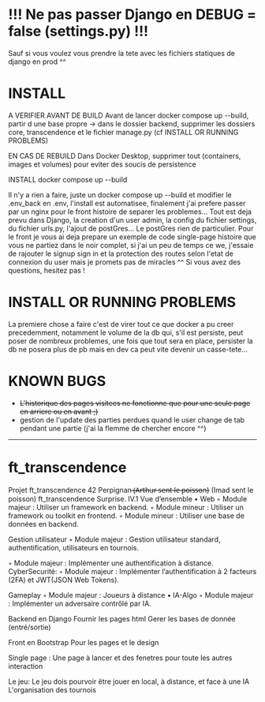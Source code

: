 # !!! Ne pas passer Django en DEBUG = false (settings.py) !!!

Sauf si vous voulez vous prendre la tete avec les fichiers statiques de django en prod ^^

# INSTALL
A VERIFIER AVANT DE BUILD
Avant de lancer docker compose up --build, partir d une base propre
-> dans le dossier backend, supprimer les dossiers core, transcendence et le fichier manage.py (cf INSTALL OR RUNNING PROBLEMS)

EN CAS DE REBUILD
Dans Docker Desktop, supprimer tout (containers, images et volumes) pour eviter des soucis de persistence

INSTALL
docker compose up --build

Il n'y a rien a faire, juste un docker compose up --build et modifier le .env_back en .env, l'install est automatisee, finalement j'ai prefere passer par un nginx pour le front histoire de separer les problemes...
Tout est deja prevu dans Django, la creation d'un user admin, la config du fichier settings, du fichier urls.py, l'ajout de postGres...
Le postGres rien de particulier.
Pour le front je vous ai deja prepare un exemple de code single-page histoire que vous ne partiez dans le noir complet, si j'ai un peu de temps ce we, j'essaie de rajouter le signup sign in et la protection des routes selon l'etat de connexion du user mais je promets pas de miracles ^^
Si vous avez des questions, hesitez pas !

# INSTALL OR RUNNING PROBLEMS

La premiere chose a faire c'est de virer tout ce que docker a pu creer precedemment, notamment le volume de la db qui, s'il est persiste, peut poser de nombreux problemes, une fois que tout sera en place, persister la db ne posera plus de pb mais en dev ca peut vite devenir un casse-tete...

# KNOWN BUGS

- ~~L'historique des pages visitees ne fonctionne que pour une seule page en arriere ou en avant ;)~~
- gestion de l'update des parties perdues quand le user change de tab pendant une partie (j'ai la flemme de chercher encore ^^)

-------------------------------------------------------------
# ft_transcendence
Projet ft_transcendence 42 Perpignan
̶(̶A̶r̶t̶h̶u̶r̶ ̶s̶e̶n̶t̶ ̶l̶e̶ ̶p̶o̶i̶s̶s̶o̶n̶)
(Imad sent le poisson)
ft_transcendence Surprise.
IV.1 Vue d’ensemble
• Web
◦ Module majeur : Utiliser un framework en backend.
◦ Module mineur : Utiliser un framework ou toolkit en frontend.
◦ Module mineur : Utiliser une base de données en backend.


 Gestion utilisateur
◦ Module majeur : Gestion utilisateur standard, authentification, utilisateurs en tournois.

◦ Module majeur : Implémenter une authentification à distance.
CyberSecurité:
◦ Module majeur : Implémenter l’authentification à 2 facteurs (2FA) et JWT(JSON Web Tokens).



Gameplay
◦ Module majeur : Joueurs à distance
• IA-Algo
◦ Module majeur : Implémenter un adversaire contrôlé par IA.







Backend en Django
	Fournir les pages html
	Gerer les bases de donnée (entré/sortie)

Front en Bootstrap
	Pour les pages et le design

Single page : Une page à lancer et des fenetres pour toute les autres interaction

Le jeu:
	Le jeu dois pourvoir être jouer en local, à distance, et face à une IA
	L'organisation des tournois
